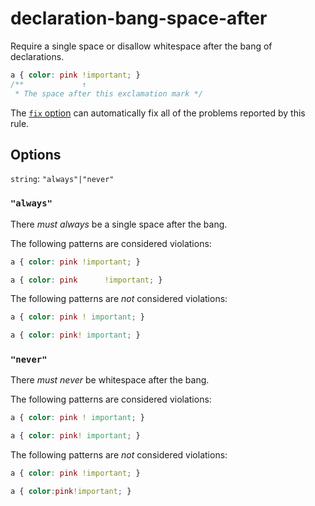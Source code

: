 # declaration-bang-space-after

Require a single space or disallow whitespace after the bang of declarations.

<!-- prettier-ignore -->
```css
a { color: pink !important; }
/**             ↑
 * The space after this exclamation mark */
```

The [`fix` option](https://github.com/stylelint/stylelint/tree/13.7.1/docs/user-guide/usage/options.md#fix) can automatically fix all of the problems reported by this rule.

## Options

`string`: `"always"|"never"`

### `"always"`

There _must always_ be a single space after the bang.

The following patterns are considered violations:

<!-- prettier-ignore -->
```css
a { color: pink !important; }
```

<!-- prettier-ignore -->
```css
a { color: pink      !important; }
```

The following patterns are _not_ considered violations:

<!-- prettier-ignore -->
```css
a { color: pink ! important; }
```

<!-- prettier-ignore -->
```css
a { color: pink! important; }
```

### `"never"`

There _must never_ be whitespace after the bang.

The following patterns are considered violations:

<!-- prettier-ignore -->
```css
a { color: pink ! important; }
```

<!-- prettier-ignore -->
```css
a { color: pink! important; }
```

The following patterns are _not_ considered violations:

<!-- prettier-ignore -->
```css
a { color: pink !important; }
```

<!-- prettier-ignore -->
```css
a { color:pink!important; }
```
